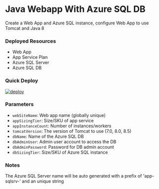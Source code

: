 # Java Webapp With Azure SQL DB
Create a Web App and Azure SQL instance, configure Web App to use Tomcat and Java 8

### Deployed Resources
- Web App
- App Service Plan
- Azure SQL Server
- Azure SQL DB

### Quick Deploy
[![deploy](https://user-images.githubusercontent.com/14982936/29083503-e23aa98c-7c60-11e7-8436-5f3c32b9d8e3.png)](https://portal.azure.com/#create/Microsoft.Template/uri/https%3A%2F%2Fraw.githubusercontent.com%2Fbenc-uk%2Fazure-arm%2Fmaster%2Fpaas-web%2Fwebapp-2tier-sql%2Fazuredeploy.json)  

### Parameters
- `webSiteName`: Web app name (globally unique)
- `appSizingTier`: Size/SKU of app service
- `appInstanceCount`: Number of instances/workers
- `tomcatVersion`: The version of Tomcat to use (7.0, 8.0, 8.5)
- `dbName`: Name of the Azure SQL DB
- `dbAdminUser`: Admin user account to access the DB 
- `dbAdminPassword`: Password for DB admin account
- `dbSizingTier`: Size/SKU of Azure SQL instance 

### Notes
The Azure SQL Server name will be auto generated with a prefix of 'app-sqlsrv-' and an unique string